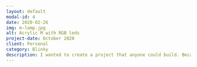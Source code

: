 ```yaml
---
layout: default
modal-id: 4
date: 2020-02-26
img: m-lamp.jpg
alt: Acrylic M with RGB leds
project-date: October 2020
client: Personal
category: Blinky
description: I wanted to create a project that anyone could build. Because while hosting an electronics Meetup, I noticed that we were having trouble retaining members over successive weeks. My idea was to create an interesting project that members could progress with over several weeks. That would teach them all of the basics of electronics, so I designed the M lamp.
---
```

